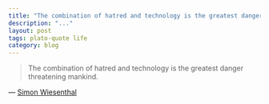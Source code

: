 ```yaml
---
title: "The combination of hatred and technology is the greatest danger threatening mankind"
description: "..."
layout: post
tags: plato-quote life
category: blog
---
```



> The combination of hatred and technology is the greatest danger threatening mankind.

&mdash; [Simon Wiesenthal](https://en.wikipedia.org/wiki/Simon_Wiesenthal)
